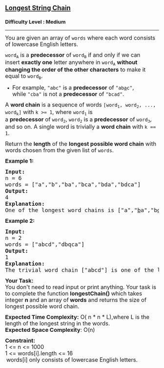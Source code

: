 <h2><a href="https://practice.geeksforgeeks.org/problems/longest-string-chain/1">Longest String Chain</a></h2><h3>Difficulty Level : Medium</h3><hr><div class="problems_problem_content__Xm_eO"><p><span style="font-size:18px">You are given an array of&nbsp;<code>words</code>&nbsp;where each word consists of lowercase English letters.</span></p>

<p><span style="font-size:18px"><code>word<sub>A</sub></code>&nbsp;is a&nbsp;<strong>predecessor</strong>&nbsp;of&nbsp;<code>word<sub>B</sub></code>&nbsp;if and only if we can insert&nbsp;<strong>exactly one</strong>&nbsp;letter anywhere in&nbsp;<code>word<sub>A</sub></code>&nbsp;<strong>without changing the order of the other characters</strong>&nbsp;to make it equal to&nbsp;<code>word<sub>B</sub></code>.</span></p>

<ul>
	<li><span style="font-size:18px">For example,&nbsp;<code>"abc"</code>&nbsp;is a&nbsp;<strong>predecessor</strong>&nbsp;of&nbsp;<code>"ab<u>a</u>c"</code>, while&nbsp;<code>"cba"</code>&nbsp;is not a&nbsp;<strong>predecessor</strong>&nbsp;of&nbsp;<code>"bcad"</code>.</span></li>
</ul>

<p><span style="font-size:18px">A&nbsp;<strong>word chain</strong><em>&nbsp;</em>is a sequence of words&nbsp;<code>[word<sub>1</sub>, word<sub>2</sub>, ..., word<sub>k</sub>]</code>&nbsp;with&nbsp;<code>k &gt;= 1</code>, where&nbsp;<code>word<sub>1</sub></code>&nbsp;is a&nbsp;<strong>predecessor</strong>&nbsp;of&nbsp;<code>word<sub>2</sub></code>,&nbsp;<code>word<sub>2</sub></code>&nbsp;is a&nbsp;<strong>predecessor</strong>&nbsp;of&nbsp;<code>word<sub>3</sub></code>, and so on. A single word is trivially a&nbsp;<strong>word chain</strong>&nbsp;with&nbsp;<code>k == 1</code>.</span></p>

<p><span style="font-size:18px">Return&nbsp;the&nbsp;<strong>length</strong>&nbsp;of the&nbsp;<strong>longest possible word chain</strong>&nbsp;with words chosen from the given list of&nbsp;<code>words</code>.</span></p>

<p><strong><span style="font-size:18px">Example 1:</span></strong></p>

<pre><span style="font-size:18px"><strong>Input:</strong>
n = 6
words = ["a","b","ba","bca","bda","bdca"]
<strong>Output:</strong>
4
<strong>Explanation:</strong>
One of the longest word chains is ["a","<u>b</u>a","b<u>d</u>a","bd<u>c</u>a"].</span></pre>

<p><strong><span style="font-size:18px">Example 2:</span></strong></p>

<pre><span style="font-size:18px"><strong>Input:</strong>
n = 2
words = ["abcd","dbqca"]
<strong>Output:
</strong>1
<strong>Explanation:</strong>
The trivial word chain ["abcd"] is one of the longest word chains.</span></pre>

<p><strong><span style="font-size:18px">Your Task:</span></strong><br>
<span style="font-size:18px">You don't need to read input or print anything. Your task is to complete the function <strong>longestChain()&nbsp;</strong>which takes integer <strong>n </strong>and an<strong>&nbsp;</strong>array of<strong> words</strong>&nbsp;and returns the size of longest possible word chain.</span></p>

<p><span style="font-size:18px"><strong>Expected Time Complexity:</strong> O( n * n * L),where L&nbsp;is the length of the longest string in the words.</span><br>
<span style="font-size:18px"><strong>Expected Space Complexity</strong>: O(n)</span></p>

<p><strong><span style="font-size:18px">Constraint:</span></strong><br>
<span style="font-size:18px">1 &lt;= n &lt;= 1000<br>
1 &lt;= words[i].length &lt;= 16</span><br>
&nbsp;<span style="font-size:18px">words[i] only consists of lowercase English letters.</span></p>
</div>